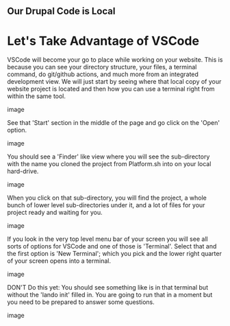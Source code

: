 
## Our Drupal Code is Local
# Let's Take Advantage of VSCode

VSCode will become your go to place while working on your website. This is because you can see your directory structure, your files, a terminal command, do git/github actions, and much more from an integrated development view.  We will just start by seeing where that local copy of your website project is located and then how you can use a terminal right from within the same tool.

image


See that 'Start' section in the middle of the page and go click on the 'Open' option.

image

You should see a 'Finder' like view where you will see the sub-directory with the name you cloned the project from Platform.sh into on your local hard-drive.

image

When you click on that sub-directory, you will find the project, a whole bunch of lower level sub-directories under it, and a lot of files for your project ready and waiting for you.

image

If you look in the very top level menu bar of your screen you will see all sorts of options for VSCode and one of those is 'Terminal'.   Select that and the first option is 'New Terminal'; which you pick and the lower right quarter of your screen opens into a terminal. 

image

DON'T Do this yet: You should see something like is in that terminal but without the 'lando init' filled in.  You are going to run that in a moment but you need to be prepared to answer some questions.

image


